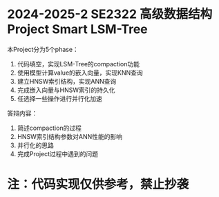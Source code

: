 # 2024-2025-2 SE2322 高级数据结构Project Smart LSM-Tree

本Project分为5个phase：
1. 代码填空，实现LSM-Tree的compaction功能
2. 使用模型计算value的嵌入向量，实现KNN查询
3. 建立HNSW索引结构，实现ANN查询
4. 完成嵌入向量与HNSW索引的持久化
5. 任选择一些操作进行并行化加速

答辩内容：
1. 简述compaction的过程
2. HNSW索引结构参数对ANN性能的影响
3. 并行化的思路
4. 完成Project过程中遇到的问题

# **注：代码实现仅供参考，禁止抄袭**
